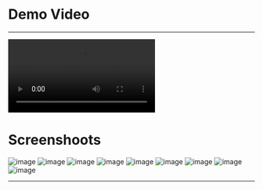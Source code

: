 # Demo Video

---

<video controls >
  <source src=" /showcase/demo.mp4" type="video/mp4" />
  Your browser does not support the video tag.
</video>

# Screenshoots

![image](/showcase/img-1.webp)
![image](/showcase/img-3.webp)
![image](/showcase/img-2.webp)
![image](/showcase/img-4.webp)
![image](/showcase/img-5.webp)
![image](/showcase/img-6.webp)
![image](/showcase/img-7.webp)
![image](/showcase/img-8.webp)
![image](/showcase/img-9.webp)

<!-- ![image](/showcase/img-1.webp) -->

---
